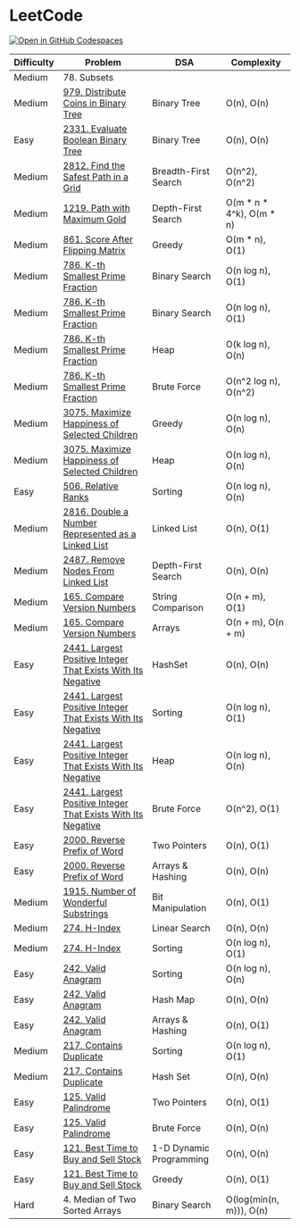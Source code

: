 # LeetCode

[![Open in GitHub Codespaces](https://github.com/codespaces/badge.svg)](https://codespaces.new/datttrian/leetcode)

|Difficulty|Problem                                                                                                                                                                                     |DSA                                           |Complexity                                      |
|----------|--------------------------------------------------------------------------------------------------------------------------------------------------------------------------------------------|----------------------------------------------|------------------------------------------------|
|Medium    |78. Subsets                                                |                                   |                                      |
|Medium    |[979. Distribute Coins in Binary Tree](https://leetcode.com/problems/distribute-coins-in-binary-tree/solutions/5172640/binary-tree-o-n-o-n/)                                                |Binary Tree                                   |O(n), O(n)                                      |
|Easy      |[2331. Evaluate Boolean Binary Tree](https://leetcode.com/problems/evaluate-boolean-binary-tree/solutions/5167681/binary-tree-o-n-o-n/)                                                     |Binary Tree                                   |O(n), O(n)                                      |
|Medium    |[2812. Find the Safest Path in a Grid](https://leetcode.com/problems/find-the-safest-path-in-a-grid/solutions/5163057/breadth-first-search-o-n-2-o-n-2/)                                    |Breadth-First Search                          |O(n^2), O(n^2)                                  |
|Medium    |[1219. Path with Maximum Gold](https://leetcode.com/problems/path-with-maximum-gold/solutions/5158830/depth-first-search-om-n-4k-om-n/)                                                     |Depth-First Search                            |O(m * n * 4^k), O(m * n)                        |
|Medium    |[861. Score After Flipping Matrix](https://leetcode.com/problems/score-after-flipping-matrix/solutions/5154445/greedy-o-m-n-o-1/)                                                           |Greedy                                        |O(m * n), O(1)                                  |
|Medium    |[786. K-th Smallest Prime Fraction](https://leetcode.com/problems/k-th-smallest-prime-fraction/solutions/5141298/binary-search-o-n-log-n-o-1/)                                              |Binary Search                                 |O(n log n), O(1)                                |
|Medium    |[786. K-th Smallest Prime Fraction](https://leetcode.com/problems/k-th-smallest-prime-fraction/solutions/5141298/binary-search-o-n-log-n-o-1/)                                              |Binary Search                                 |O(n log n), O(1)                                |
|Medium    |[786. K-th Smallest Prime Fraction](https://leetcode.com/problems/k-th-smallest-prime-fraction/solutions/5141276/heap-ok-log-n-on/)                                                         |Heap                                          |O(k log n), O(n)                                |
|Medium    |[786. K-th Smallest Prime Fraction](https://leetcode.com/problems/k-th-smallest-prime-fraction/solutions/5141279/brute-force-on2-log-n-on2/)                                                |Brute Force                                   |O(n^2 log n), O(n^2)                            |
|Medium    |[3075. Maximize Happiness of Selected Children](https://leetcode.com/problems/maximize-happiness-of-selected-children/solutions/5137420/greedy-on-log-n-on/)                                |Greedy                                        |O(n log n), O(n)                                |
|Medium    |[3075. Maximize Happiness of Selected Children](https://leetcode.com/problems/maximize-happiness-of-selected-children/solutions/5137428/heap-on-log-n-on/)                                  |Heap                                          |O(n log n), O(n)                                |
|Easy      |[506. Relative Ranks](https://leetcode.com/problems/relative-ranks/solutions/5132329/sorting-o-n-log-n-o-n/)                                                                                |Sorting                                       |O(n log n), O(n)                                |
|Medium    |[2816. Double a Number Represented as a Linked List](https://leetcode.com/problems/double-a-number-represented-as-a-linked-list/solutions/5127516/linked-list-on-o1/)                       |Linked List                                   |O(n), O(1)                                      |
|Medium    |[2487. Remove Nodes From Linked List](https://leetcode.com/problems/remove-nodes-from-linked-list/solutions/5122772/depth-first-search-on-on/)                                              |Depth-First Search                            |O(n), O(n)                                      |
|Medium    |[165. Compare Version Numbers](https://leetcode.com/problems/compare-version-numbers/solutions/5108519/string-comparison-o-n-m-o-1/)                                                        |String Comparison                             |O(n + m), O(1)                                  |
|Medium    |[165. Compare Version Numbers](https://leetcode.com/problems/compare-version-numbers/solutions/5108529/arrays-o-n-m-o-n-m/)                                                                 |Arrays                                        |O(n + m), O(n + m)                              |
|Easy      |[2441. Largest Positive Integer That Exists With Its Negative](https://leetcode.com/problems/largest-positive-integer-that-exists-with-its-negative/solutions/5103782/hashset-on-on/)       |HashSet                                       |O(n), O(n)                                      |
|Easy      |[2441. Largest Positive Integer That Exists With Its Negative](https://leetcode.com/problems/largest-positive-integer-that-exists-with-its-negative/solutions/5103777/sorting-on-log-n-o1/) |Sorting                                       |O(n log n), O(1)                                |
|Easy      |[2441. Largest Positive Integer That Exists With Its Negative](https://leetcode.com/problems/largest-positive-integer-that-exists-with-its-negative/solutions/5103774/heap-on-log-n-on/)    |Heap                                          |O(n log n), O(n)                                |
|Easy      |[2441. Largest Positive Integer That Exists With Its Negative](https://leetcode.com/problems/largest-positive-integer-that-exists-with-its-negative/solutions/5103768/brute-force-on2-o1/)  |Brute Force                                   |O(n^2), O(1)                                    |
|Easy      |[2000. Reverse Prefix of Word](https://leetcode.com/problems/reverse-prefix-of-word/solutions/5098519/two-pointers-on-o1/)                                                                  |Two Pointers                                  |O(n), O(1)                                      |
|Easy      |[2000. Reverse Prefix of Word](https://leetcode.com/problems/reverse-prefix-of-word/solutions/5098484/arrays-hashing-o-n-o-n/)                                                              |Arrays & Hashing                              |O(n), O(n)                                      |
|Medium    |[1915. Number of Wonderful Substrings](https://leetcode.com/problems/number-of-wonderful-substrings/solutions/5093362/bit-manipulation-on-o1/)                                              |Bit Manipulation                              |O(n), O(1)                                      |
|Medium    |[274. H-Index](https://leetcode.com/problems/h-index/solutions/5073130/on-on/)                                                                                                              |Linear Search                                 |O(n), O(n)                                      |
|Medium    |[274. H-Index](https://leetcode.com/problems/h-index/solutions/5073117/on-log-n-o1/)                                                                                                        |Sorting                                       |O(n log n), O(1)                                |
|Easy      |[242. Valid Anagram](https://leetcode.com/problems/valid-anagram/solutions/5069033/on-log-n-on/)                                                                                            |Sorting                                       |O(n log n), O(n)                                |
|Easy      |[242. Valid Anagram](https://leetcode.com/problems/valid-anagram/solutions/5069036/on-on/)                                                                                                  |Hash Map                                      |O(n), O(n)                                      |
|Easy      |[242. Valid Anagram](https://leetcode.com/problems/valid-anagram/solutions/5069127/on-o1/)                                                                                                  |Arrays & Hashing                              |O(n), O(1)                                      |
|Medium    |[217. Contains Duplicate](https://leetcode.com/problems/contains-duplicate/solutions/5064035/on-log-n-o1/)                                                                                  |Sorting                                       |O(n log n), O(1)                                |
|Medium    |[217. Contains Duplicate](https://leetcode.com/problems/contains-duplicate/solutions/5064039/on-on/)                                                                                        |Hash Set                                      |O(n), O(n)                                      |
|Easy      |[125. Valid Palindrome](https://leetcode.com/problems/valid-palindrome/solutions/5077373/on-o1/)                                                                                            |Two Pointers                                  |O(n), O(1)                                      |
|Easy      |[125. Valid Palindrome](https://leetcode.com/problems/valid-palindrome/solutions/5077384/on-on/)                                                                                            |Brute Force                                   |O(n), O(n)                                      |
|Easy      |[121. Best Time to Buy and Sell Stock](https://leetcode.com/problems/best-time-to-buy-and-sell-stock/solutions/5089939/on-on/)                                                              |1-D Dynamic Programming                       |O(n), O(n)                                      |
|Easy      |[121. Best Time to Buy and Sell Stock](https://leetcode.com/problems/best-time-to-buy-and-sell-stock/solutions/5089933/on-o1/)                                                              |Greedy                                        |O(n), O(1)                                      |
|Hard      |4. Median of Two Sorted Arrays                                                                                                                                                              |Binary Search                                 |O(log(min(n, m))), O(n)                         |
